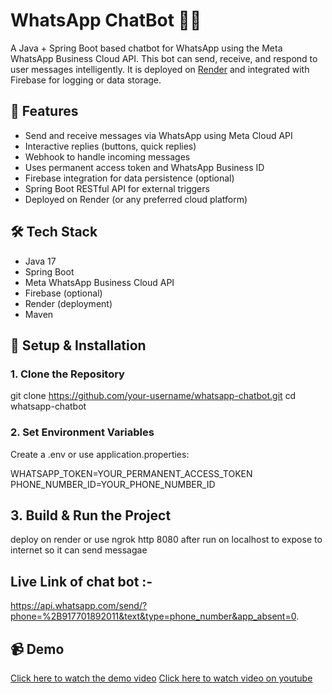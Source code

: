 # WhatsApp ChatBot 🤖📱

A Java + Spring Boot based chatbot for WhatsApp using the Meta WhatsApp Business Cloud API. This bot can send, receive, and respond to user messages intelligently. It is deployed on [Render](https://render.com) and integrated with Firebase for logging or data storage.

## 🚀 Features

- Send and receive messages via WhatsApp using Meta Cloud API
- Interactive replies (buttons, quick replies)
- Webhook to handle incoming messages
- Uses permanent access token and WhatsApp Business ID
- Firebase integration for data persistence (optional)
- Spring Boot RESTful API for external triggers
- Deployed on Render (or any preferred cloud platform)

## 🛠️ Tech Stack

- Java 17
- Spring Boot
- Meta WhatsApp Business Cloud API
- Firebase (optional)
- Render (deployment)
- Maven

## 🧾 Setup & Installation

### 1. Clone the Repository
git clone https://github.com/your-username/whatsapp-chatbot.git
cd whatsapp-chatbot

### 2. Set Environment Variables
Create a .env or use application.properties:

WHATSAPP_TOKEN=YOUR_PERMANENT_ACCESS_TOKEN
PHONE_NUMBER_ID=YOUR_PHONE_NUMBER_ID

## 3. Build & Run the Project
deploy on render or use ngrok http 8080 after run on localhost to expose to internet so it can send messagae

## Live Link of chat bot :-
https://api.whatsapp.com/send/?phone=%2B917701892011&text&type=phone_number&app_absent=0.

## 📹 Demo

[Click here to watch the demo video](WhatsAppChatbotWroking.mp4)
[Click here to watch video on youtube](https://youtube.com/shorts/CuYLhTNWWbY?feature=share)
